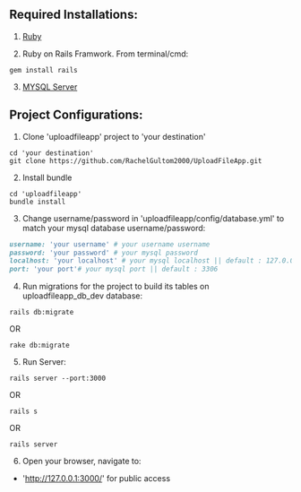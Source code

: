 ## Required Installations:
1. [Ruby](https://www.ruby-lang.org/en/downloads/)
	
2. Ruby on Rails Framwork. From terminal/cmd:
```
gem install rails
```
3. [MYSQL Server](https://dev.mysql.com/downloads/mysql/)



## Project Configurations:
1. Clone 'uploadfileapp' project to 'your destination'
```
cd 'your destination'
git clone https://github.com/RachelGultom2000/UploadFileApp.git
```

2. Install bundle
```
cd 'uploadfileapp'
bundle install
```
3. Change username/password in 'uploadfileapp/config/database.yml' to match your mysql database username/password:
```ruby
username: 'your username' # your username username
password: 'your password' # your mysql password
localhost: 'your localhost' # your mysql localhost || default : 127.0.0.1
port: 'your port'# your mysql port || default : 3306
```

4. Run migrations for the project to build its tables on uploadfileapp_db_dev database:
```
rails db:migrate
```
OR 
```
rake db:migrate  
```

5. Run Server:
```
rails server --port:3000
```
OR
```
rails s
```
OR
```
rails server
```

6. Open your browser, navigate to:
* 'http://127.0.0.1:3000/' for public access


